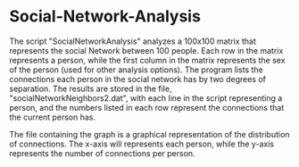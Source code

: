 # Social-Network-Analysis
The script "SocialNetworkAnalysis" analyzes a 100x100 matrix that represents the social Network between 100 people. Each row in the matrix represents a person, while the first column in the matrix represents the sex of the person (used for other analysis options). The program lists the connections each person in the social network has by two degrees of separation. The results are stored in the file, "socialNetworkNeighbors2.dat", with each line in the script representing a person, and the numbers listed in each row represent the connections that the current person has.

The file containing the graph is a graphical representation of the distribution of connections. The x-axis will represents each person, while the y-axis represents the number of connections per person.
